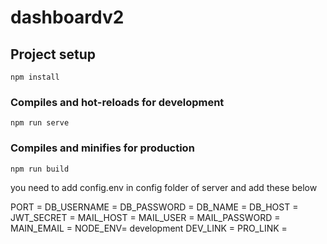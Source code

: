 # dashboardv2

## Project setup
```
npm install
```

### Compiles and hot-reloads for development
```
npm run serve
```

### Compiles and minifies for production
```
npm run build
```
you need to add config.env in config folder of server and add these below

PORT = 
DB_USERNAME = 
DB_PASSWORD = 
DB_NAME = 
DB_HOST = 
JWT_SECRET = 
MAIL_HOST = 
MAIL_USER = 
MAIL_PASSWORD = 
MAIN_EMAIL = 
NODE_ENV= development
DEV_LINK = 
PRO_LINK = 
